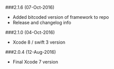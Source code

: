 ###2.1.6 (07-Oct-2016)
* Added bitcoded version of framework to repo
* Release and changelog info

###2.1.0 (04-Oct-2016)
* Xcode 8 / swift 3 version

###2.0.4 (12-Aug-2016)
* Final Xcode 7 version

